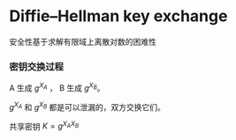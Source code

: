 # Diffie–Hellman key exchange

安全性基于求解有限域上离散对数的困难性

### 密钥交换过程

A 生成 $g^{X_A}$ ， B 生成 $g^{X_B}$。​

 $g^{X_A}$ 和 $g^{X_B}$  都是可以泄漏的，双方交换它们。

共享密钥 $K =  g^{X_AX_B}$